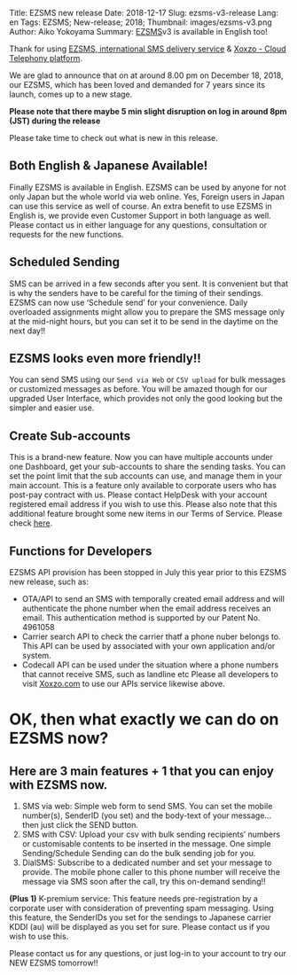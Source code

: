 Title: EZSMS new release
Date: 2018-12-17
Slug: ezsms-v3-release
Lang: en
Tags: EZSMS; New-release; 2018;
Thumbnail: images/ezsms-v3.png
Author: Aiko Yokoyama
Summary: [EZSMS](https://www.ezsms.biz/ja/)v3 is available in English too!


Thank for using [EZSMS, international SMS delivery service](https://www.ezsms.biz/ja/) & 
[Xoxzo - Cloud Telephony platform](https://www.xoxzo.com/en/).

We are glad to announce that on at around 8.00 pm on December 18, 2018, our EZSMS, which has been loved and demanded for 7 years since its launch, comes up to a new stage.

**Please note that there maybe 5 min slight disruption on log in around 8pm (JST) during the release**

Please take time to check out what is new in this release.

## Both English & Japanese Available! 
Finally EZSMS is available in English. EZSMS can be used by anyone for not only Japan but the whole world via web online. Yes, Foreign users in Japan can use this service as well of course.
An extra benefit to use EZSMS in English is, we provide even Customer Support in both language as well. Please contact us in either language for any questions, consultation or requests for the new functions.

## Scheduled Sending
SMS can be arrived in a few seconds after you sent. It is convenient but that is why the senders have to be careful for the timing of their sendings. EZSMS can now use ‘Schedule send’ for your convenience. 
Daily overloaded assignments might allow you to prepare the SMS message only at the mid-night hours, but you can set it to be send in the daytime on the next day!!

## EZSMS looks even more friendly!!
You can send SMS using our `Send via Web` or `CSV upload` for bulk messages or customized messages as before. You will be amazed though for our upgraded User Interface, which provides not only the good looking but the simpler and easier use.

## Create Sub-accounts 
This is a brand-new feature. Now you can have multiple accounts under one Dashboard, get your sub-accounts to share the sending tasks. You can set the point limit that the sub accounts can use, and manage them in your main account. 
This is a feature only available to corporate users who has post-pay contract with us. Please contact HelpDesk with your account registered email address if you wish to use this.
Please also note that this additional feature brought some new items in our Terms of Service. Please check [here](https://www.ezsms.biz/ja/faq/tos/).

## Functions for Developers
EZSMS API provision has been stopped in July this year prior to this EZSMS new release, such as:

* OTA/API to send an SMS with temporally  created email address and will authenticate the phone number when the email address receives an email. This authentication method is supported by our Patent No. 4961058
* Carrier search API to check the carrier thatf a phone nuber belongs to. This API can be used  by associated with your own application and/or system.
* Codecall API can be used under the situation where a phone numbers that cannot receive SMS, such as landline etc
Please all developers to visit [Xoxzo.com](https://www.xoxzo.com/en/) to use our APIs service likewise above.

# OK, then what exactly we can do on EZSMS now?

## Here are 3 main features + 1 that you can enjoy with EZSMS now.

1. SMS via web: Simple web form to send SMS. You can set the mobile number(s), SenderID (you set) and the body-text of your message… then just click the SEND button.
1. SMS with CSV: Upload your csv with bulk sending recipients’ numbers or customisable contents to be inserted in the message. One simple Sending/Schedule Sending can do the bulk sending job for you.
1. DialSMS: Subscribe to a dedicated number and set your message to provide. The mobile phone caller to this phone number will receive the message via SMS soon after the call, try this on-demand sending!!

**(Plus 1)** K-premium service: This feature needs pre-registration by a corporate user with consideration of preventing spam messaging. Using this feature, the SenderIDs you set for the sendings to Japanese carrier KDDI (au) will be displayed as you set for sure. Please contact us if you wish to use this.

Please contact us for any questions, or just log-in to your account to try our NEW EZSMS tomorrow!! 



